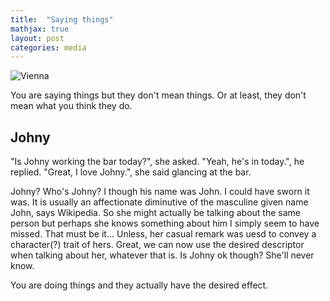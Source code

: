 ```yaml
---
title:  "Saying things"
mathjax: true
layout: post
categories: media
---
```



![Vienna](https://f4.bcbits.com/img/0030972589_20.jpg)

You are saying things but they don't mean things. Or at least, they don't mean what you think they do.

## Johny

"Is Johny working the bar today?", she asked. "Yeah, he's in today.", he replied.
"Great, I love Johny.", she said glancing at the bar.

Johny? Who's Johny? I though his name was John. I could have sworn it was. It is usually an affectionate diminutive of the masculine given name John, says Wikipedia. So she might actually be talking about the same person but perhaps she knows something about him I simply seem to have missed. That must be it... Unless, her casual remark was uesd to convey a character(?) trait of hers. Great, we can now use the desired descriptor when talking about her, whatever that is. Is Johny ok though? She'll never know.







You are doing things and they actually have the desired effect.

